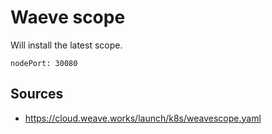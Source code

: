 # Waeve scope

Will install the latest scope.

    nodePort: 30080

## Sources

- https://cloud.weave.works/launch/k8s/weavescope.yaml
